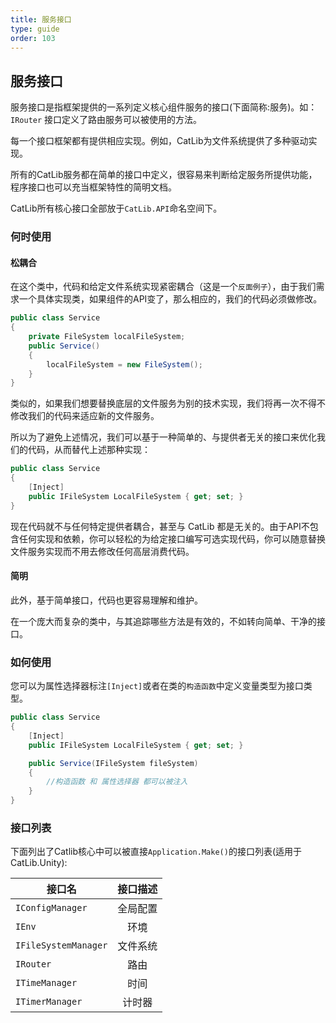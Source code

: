 ```yaml
---
title: 服务接口
type: guide
order: 103
---
```


## 服务接口

服务接口是指框架提供的一系列定义核心组件服务的接口(下面简称:服务)。如：`IRouter` 接口定义了路由服务可以被使用的方法。

每一个接口框架都有提供相应实现。例如，CatLib为文件系统提供了多种驱动实现。

所有的CatLib服务都在简单的接口中定义，很容易来判断给定服务所提供功能，程序接口也可以充当框架特性的简明文档。

CatLib所有核心接口全部放于`CatLib.API`命名空间下。

### 何时使用

#### **松耦合**

在这个类中，代码和给定文件系统实现紧密耦合（这是一个`反面例子`），由于我们需求一个具体实现类，如果组件的API变了，那么相应的，我们的代码必须做修改。

``` csharp
public class Service
{
    private FileSystem localFileSystem;
    public Service()
    {
        localFileSystem = new FileSystem();
    }
}
```

类似的，如果我们想要替换底层的文件服务为别的技术实现，我们将再一次不得不修改我们的代码来适应新的文件服务。

所以为了避免上述情况，我们可以基于一种简单的、与提供者无关的接口来优化我们的代码，从而替代上述那种实现：

``` csharp
public class Service
{
    [Inject]
    public IFileSystem LocalFileSystem { get; set; }
}
```

现在代码就不与任何特定提供者耦合，甚至与 CatLib 都是无关的。由于API不包含任何实现和依赖，你可以轻松的为给定接口编写可选实现代码，你可以随意替换文件服务实现而不用去修改任何高层消费代码。

#### **简明**

此外，基于简单接口，代码也更容易理解和维护。

在一个庞大而复杂的类中，与其追踪哪些方法是有效的，不如转向简单、干净的接口。

### 如何使用

您可以为属性选择器标注`[Inject]`或者在类的`构造函数`中定义变量类型为接口类型。

``` csharp
public class Service
{
    [Inject]
    public IFileSystem LocalFileSystem { get; set; }

    public Service(IFileSystem fileSystem)
    {
        //构造函数 和 属性选择器 都可以被注入
    }
}
```

### 接口列表

下面列出了Catlib核心中可以被直接`Application.Make()`的接口列表(适用于CatLib.Unity):

| 接口名                | 接口描述      |
| -------------------- |:------------:|
| `IConfigManager`     | 全局配置     |
| `IEnv`               | 环境        |
| `IFileSystemManager` | 文件系统     |
| `IRouter`            | 路由        |
| `ITimeManager`       | 时间        |
| `ITimerManager`      | 计时器      |